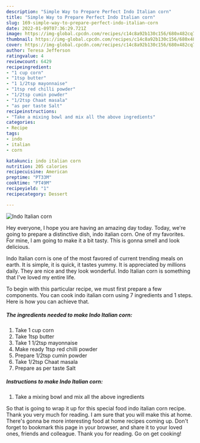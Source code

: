 ```yaml
---
description: "Simple Way to Prepare Perfect Indo Italian corn"
title: "Simple Way to Prepare Perfect Indo Italian corn"
slug: 169-simple-way-to-prepare-perfect-indo-italian-corn
date: 2022-01-09T07:36:29.721Z
image: https://img-global.cpcdn.com/recipes/c14c8a92b130c156/680x482cq70/indo-italian-corn-recipe-main-photo.jpg
thumbnail: https://img-global.cpcdn.com/recipes/c14c8a92b130c156/680x482cq70/indo-italian-corn-recipe-main-photo.jpg
cover: https://img-global.cpcdn.com/recipes/c14c8a92b130c156/680x482cq70/indo-italian-corn-recipe-main-photo.jpg
author: Teresa Jefferson
ratingvalue: 4
reviewcount: 6429
recipeingredient:
- "1 cup corn"
- "1tsp butter"
- "1 1/2tsp mayonnaise"
- "1tsp red chilli powder"
- "1/2tsp cumin powder"
- "1/2tsp Chaat masala"
- "as per taste Salt"
recipeinstructions:
- "Take a mixing bowl and mix all the above ingredients"
categories:
- Recipe
tags:
- indo
- italian
- corn

katakunci: indo italian corn 
nutrition: 205 calories
recipecuisine: American
preptime: "PT33M"
cooktime: "PT49M"
recipeyield: "1"
recipecategory: Dessert

---
```



![Indo Italian corn](https://img-global.cpcdn.com/recipes/c14c8a92b130c156/680x482cq70/indo-italian-corn-recipe-main-photo.jpg)

Hey everyone, I hope you are having an amazing day today. Today, we're going to prepare a distinctive dish, indo italian corn. One of my favorites. For mine, I am going to make it a bit tasty. This is gonna smell and look delicious.



Indo Italian corn is one of the most favored of current trending meals on earth. It is simple, it is quick, it tastes yummy. It is appreciated by millions daily. They are nice and they look wonderful. Indo Italian corn is something that I've loved my entire life.


To begin with this particular recipe, we must first prepare a few components. You can cook indo italian corn using 7 ingredients and 1 steps. Here is how you can achieve that.

<!--inarticleads1-->

##### The ingredients needed to make Indo Italian corn:

1. Take 1 cup corn
1. Take 1tsp butter
1. Take 1 1/2tsp mayonnaise
1. Make ready 1tsp red chilli powder
1. Prepare 1/2tsp cumin powder
1. Take 1/2tsp Chaat masala
1. Prepare as per taste Salt




<!--inarticleads2-->

##### Instructions to make Indo Italian corn:

1. Take a mixing bowl and mix all the above ingredients




So that is going to wrap it up for this special food indo italian corn recipe. Thank you very much for reading. I am sure that you will make this at home. There's gonna be more interesting food at home recipes coming up. Don't forget to bookmark this page in your browser, and share it to your loved ones, friends and colleague. Thank you for reading. Go on get cooking!
